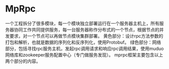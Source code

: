 # MpRpc
一个工程拆分了很多模块，每一个模块独立部署运行在一个服务器主机上，所有服务器协同工作共同提供服务，每一台服务器称作分布式的一个节点，根据节点的并发要求，对一个节点可以再做节点模块集群部署。
黄色部分：设计rpc方法参数的打包和解析，也就是数据的序列化和反序列化，使用Protobuf。
绿色部分：网络部分，包括寻找rpc服务主机，发起rpc调用请求和响应rpc调用结果，使用muduo网络库和zookeeper服务配置中心（专门做服务发现）。
mprpc框架主要包含以上两个部分的内容。
